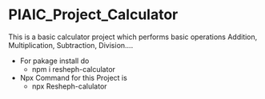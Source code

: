 # **PIAIC_Project_Calculator**
This is a basic calculator project which performs basic operations Addition, Multiplication, Subtraction, Division....
* For pakage install do
  * npm i resheph-calculator
* Npx Command for this Project is
  * npx Resheph-calulator

